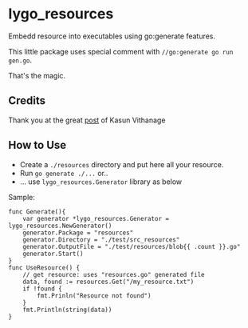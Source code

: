 # lygo_resources
Embedd resource into executables using go:generate features.

This little package uses special comment with `//go:generate go run gen.go`.

That's the magic.

## Credits

Thank you at the great [post](https://levelup.gitconnected.com/how-i-embedded-resources-in-go-514b72f6ef0a) of Kasun Vithanage
 

## How to Use

* Create a `./resources` directory and put here all your resource.
* Run `go generate ./...` or..
* ... use `lygo_resources.Generator` library as below

Sample:
```
func Generate(){
    var generator *lygo_resources.Generator = lygo_resources.NewGenerator()
    generator.Package = "resources"
    generator.Directory = "./test/src_resources"
    generator.OutputFile = "./test/resources/blob{{ .count }}.go"
    generator.Start()
}
func UseResource() {
	// get resource: uses "resources.go" generated file
	data, found := resources.Get("/my_resource.txt")
	if !found {
		fmt.Prinln("Resource not found")
	}
	fmt.Println(string(data))
}
```
